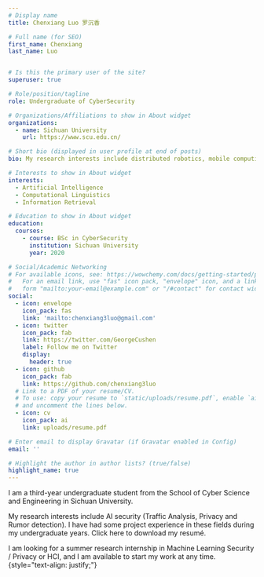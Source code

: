 ```yaml
---
# Display name
title: Chenxiang Luo 罗沉香

# Full name (for SEO)
first_name: Chenxiang
last_name: Luo


# Is this the primary user of the site?
superuser: true

# Role/position/tagline
role: Undergraduate of CyberSecurity

# Organizations/Affiliations to show in About widget
organizations:
  - name: Sichuan University
    url: https://www.scu.edu.cn/

# Short bio (displayed in user profile at end of posts)
bio: My research interests include distributed robotics, mobile computing and programmable matter.

# Interests to show in About widget
interests:
  - Artificial Intelligence
  - Computational Linguistics
  - Information Retrieval

# Education to show in About widget
education:
  courses:
    - course: BSc in CyberSecurity
      institution: Sichuan University
      year: 2020

# Social/Academic Networking
# For available icons, see: https://wowchemy.com/docs/getting-started/page-builder/#icons
#   For an email link, use "fas" icon pack, "envelope" icon, and a link in the
#   form "mailto:your-email@example.com" or "/#contact" for contact widget.
social:
  - icon: envelope
    icon_pack: fas
    link: 'mailto:chenxiang3luo@gmail.com'
  - icon: twitter
    icon_pack: fab
    link: https://twitter.com/GeorgeCushen
    label: Follow me on Twitter
    display:
      header: true
  - icon: github
    icon_pack: fab
    link: https://github.com/chenxiang3luo
  # Link to a PDF of your resume/CV.
  # To use: copy your resume to `static/uploads/resume.pdf`, enable `ai` icons in `params.yaml`,
  # and uncomment the lines below.
  - icon: cv
    icon_pack: ai
    link: uploads/resume.pdf

# Enter email to display Gravatar (if Gravatar enabled in Config)
email: ''

# Highlight the author in author lists? (true/false)
highlight_name: true
---
```


I am a third-year undergraduate student from the School of Cyber Science and Engineering in Sichuan University.

My research interests include AI security (Traffic Analysis, Privacy and Rumor detection). I have had some project experience in these fields during my undergraduate years. Click here to download my resumé.

I am looking for a summer research internship in Machine Learning Security / Privacy or HCI, and I am available to start my work at any time.
{style="text-align: justify;"}
